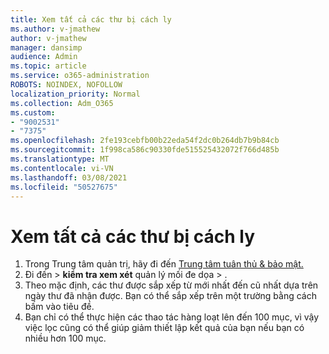 ```yaml
---
title: Xem tất cả các thư bị cách ly
ms.author: v-jmathew
author: v-jmathew
manager: dansimp
audience: Admin
ms.topic: article
ms.service: o365-administration
ROBOTS: NOINDEX, NOFOLLOW
localization_priority: Normal
ms.collection: Adm_O365
ms.custom:
- "9002531"
- "7375"
ms.openlocfilehash: 2fe193cebfb00b22eda54f2dc0b264db7b9b84cb
ms.sourcegitcommit: 1f998ca586c90330fde515525432072f766d485b
ms.translationtype: MT
ms.contentlocale: vi-VN
ms.lasthandoff: 03/08/2021
ms.locfileid: "50527675"
---
```

# <a name="view-all-quarantined-messages"></a>Xem tất cả các thư bị cách ly

1. Trong Trung tâm quản trị, hãy đi đến [Trung tâm tuân thủ & bảo mật.](https://go.microsoft.com/fwlink/p/?linkid=2077143)
2. Đi đến   >  **kiểm tra xem xét** quản lý mối đe dọa  >  .
3. Theo mặc định, các thư được sắp xếp từ mới nhất đến cũ nhất dựa trên ngày thư đã nhận được. Bạn có thể sắp xếp trên một trường bằng cách bấm vào tiêu đề.
4. Bạn chỉ có thể thực hiện các thao tác hàng loạt lên đến 100 mục, vì vậy việc lọc cũng có thể giúp giảm thiết lập kết quả của bạn nếu bạn có nhiều hơn 100 mục.
